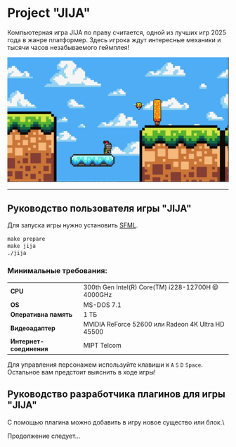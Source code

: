 # Project "JIJA"

Компьютерная игра JIJA по праву считается, одной из лучших игр 2025 года в жанре платформер.
Здесь игрока ждут интересные механики и тысячи часов незабываемого геймплея!

![](./images/game.png)

-----------------------------

## Руководство пользователя игры "JIJA"

Для запуска игры нужно установить [SFML](https://www.sfml-dev.org/download.php).

```
make prepare
make jija
./jija
```
### Минимальные требования:
|                      |  |
-----------------------|- |
**CPU**                | 300th Gen Intel(R) Core(TM) i228-12700H @ 4000GHz
**OS**                 |  MS-DOS 7.1
**Оперативна память**  |  1 ТБ
**Видеоадаптер**       |  MVIDIA ReForce 52600 или Radeon 4K Ultra HD 45500
**Интернет-соединения**|  MIPT Telcom


Для управления персонажем используйте клавиши
`W` `A` `S` `D` `Space`.\
Остальное вам предстоит выяснить в ходе игры!

## Руководство разработчика плагинов для игры "JIJA"

С помощью плагина можно добавить в игру новое существо или блок.\

Продолжение следует...



